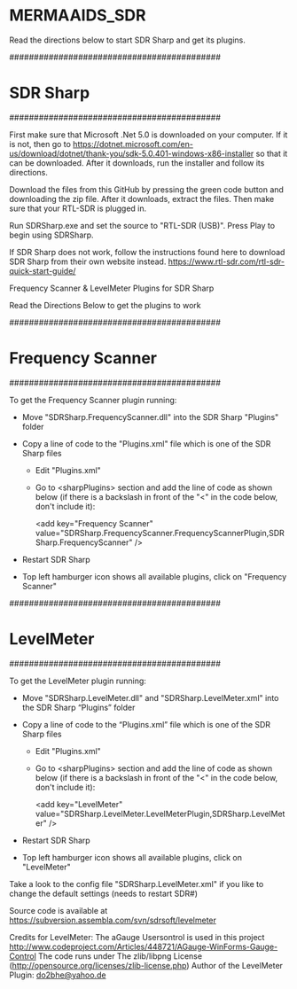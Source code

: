 # MERMAAIDS_SDR

Read the directions below to start SDR Sharp and get its plugins. 

###########################################
# SDR Sharp
###########################################

First make sure that Microsoft .Net 5.0 is downloaded on your computer. If it is not, then go to https://dotnet.microsoft.com/en-us/download/dotnet/thank-you/sdk-5.0.401-windows-x86-installer so that it can be downloaded. After it downloads, run the installer and follow its directions.

Download the files from this GitHub by pressing the green code button and downloading the zip file. After it downloads, extract the files. Then make sure that your RTL-SDR is plugged in. 

Run SDRSharp.exe and set the source to "RTL-SDR (USB)". Press Play to begin using SDRSharp. 

If SDR Sharp does not work, follow the instructions found here to download SDR Sharp from their own website instead. https://www.rtl-sdr.com/rtl-sdr-quick-start-guide/






Frequency Scanner & LevelMeter Plugins for SDR Sharp

Read the Directions Below to get the plugins to work

###########################################
# Frequency Scanner
###########################################

To get the Frequency Scanner plugin running: 
  - Move "SDRSharp.FrequencyScanner.dll" into the SDR Sharp "Plugins" folder
  - Copy a line of code to the "Plugins.xml" file which is one of the SDR Sharp files
      - Edit "Plugins.xml"
      - Go to \<sharpPlugins> section and add the line of code as shown below (if there is a backslash in front of the "<" in the code below, don't include it):
  
        \<add key="Frequency Scanner" value="SDRSharp.FrequencyScanner.FrequencyScannerPlugin,SDRSharp.FrequencyScanner" />
  
  - Restart SDR Sharp
  - Top left hamburger icon shows all available plugins, click on "Frequency Scanner"


###########################################
# LevelMeter
###########################################

To get the LevelMeter plugin running: 
  - Move "SDRSharp.LevelMeter.dll" and "SDRSharp.LevelMeter.xml" into the SDR Sharp “Plugins” folder
  - Copy a line of code to the “Plugins.xml” file which is one of the SDR Sharp files
      - Edit "Plugins.xml"
      - Go to \<sharpPlugins> section and add the line of code as shown below (if there is a backslash in front of the "<" in the code below, don't include it):
  
        \<add key="LevelMeter" value="SDRSharp.LevelMeter.LevelMeterPlugin,SDRSharp.LevelMeter" />
  
  - Restart SDR Sharp
  - Top left hamburger icon shows all available plugins, click on "LevelMeter"

Take a look to the config file "SDRSharp.LevelMeter.xml" if you like to change the default settings (needs to restart SDR#)
 
Source code is available at https://subversion.assembla.com/svn/sdrsoft/levelmeter

Credits for LevelMeter: 
  The aGauge Usersontrol is used in this project 
  http://www.codeproject.com/Articles/448721/AGauge-WinForms-Gauge-Control
  The code runs under The zlib/libpng License (http://opensource.org/licenses/zlib-license.php)
  Author of the LevelMeter Plugin: 
    do2bhe@yahoo.de
